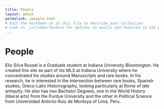 ```yaml
---
title: People
layout: about
permalink: /people.html
# Edit the markdown on in this file to describe your collection
# Look in _includes/feature for options to easily add features to the page
---
```

# People
Elio Silva Rossel is a Graduate student at Indiana University Bloomington. He created this site as part of his MLS at Indiana University where he concentrated his studies around Manuscripts and rare books. In his research, he is interested in the intersection between rare books, Spanish studies, Greco-Latin Historiography, looking particularly at Rome of late antiquity. He also has two Bachelor Degrees, one in the World History (liberal arts) from the Purdue University and the other in Political Science from Universidad Antonio Ruiz de Montoya of Lima, Peru. 
